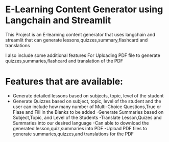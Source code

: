 # E-Learning Content Generator using Langchain and Streamlit

This Project is an E-learning content generator that uses langchain and streamlit that can generate lessons,quizzes,summary,flashcard and translations

I also include some additional features For Uploading PDF file to generate quizzes,summaries,flashcard and translation of the PDF

# Features that are available:

- Generate detailed lessons based on subjects, topic, level of the student
- Generate Quizzes based on subject, topic, level of the student and the user can include how many number of Multi-Choice Questions,True or Flase and Fill in the Blanks to be added
-Generate Summaries based on Subject,Topic, and Level of the Students
-Translate Lesson,Quizes and Summaries into our desired language
-Can able to download the generated lesson,quiz,summaries into PDF
-Upload PDF files to generate summaries,quizzes,and translations for the PDF